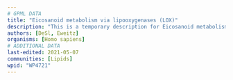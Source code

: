 ```yaml
---
# GPML DATA
title: "Eicosanoid metabolism via lipooxygenases (LOX)"
description: "This is a temporary description for Eicosanoid metabolism via lipooxygenases (LOX)"
authors: [DeSl, Eweitz]
organisms: [Homo sapiens]
# ADDITIONAL DATA
last-edited: 2021-05-07
communities: [Lipids]
wpid: "WP4721"
---
```

